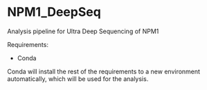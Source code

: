 # NPM1_DeepSeq
Analysis pipeline for Ultra Deep Sequencing of NPM1

Requirements:

- Conda

Conda will install the rest of the requirements to a new environment automatically, which will be used for the analysis.
